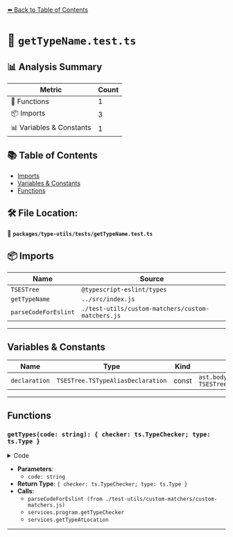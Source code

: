 [⬅️ Back to Table of Contents](../../../index.md)

# 📄 `getTypeName.test.ts`

## 📊 Analysis Summary

| Metric | Count |
|--------|-------|
| 🔧 Functions | 1 |
| 📦 Imports | 3 |
| 📊 Variables & Constants | 1 |

## 📚 Table of Contents

- [Imports](#imports)
- [Variables & Constants](#variables-constants)
- [Functions](#functions)

## 🛠️ File Location:
📂 **`packages/type-utils/tests/getTypeName.test.ts`**

## 📦 Imports

| Name | Source |
|------|--------|
| `TSESTree` | `@typescript-eslint/types` |
| `getTypeName` | `../src/index.js` |
| `parseCodeForEslint` | `./test-utils/custom-matchers/custom-matchers.js` |


---

## Variables & Constants

| Name | Type | Kind | Value | Exported |
|------|------|------|-------|----------|
| `declaration` | `TSESTree.TSTypeAliasDeclaration` | const | `ast.body[0] as TSESTree.TSTypeAliasDeclaration` | ✗ |


---

## Functions

### `getTypes(code: string): { checker: ts.TypeChecker; type: ts.Type }`

<details><summary>Code</summary>

```ts
function getTypes(code: string): { checker: ts.TypeChecker; type: ts.Type } {
    const { ast, services } = parseCodeForEslint(code);
    const checker = services.program.getTypeChecker();
    const declaration = ast.body[0] as TSESTree.TSTypeAliasDeclaration;

    return { checker, type: services.getTypeAtLocation(declaration.id) };
  }
```
</details>

- **Parameters**:
  - `code: string`
- **Return Type**: `{ checker: ts.TypeChecker; type: ts.Type }`
- **Calls**:
  - `parseCodeForEslint (from ./test-utils/custom-matchers/custom-matchers.js)`
  - `services.program.getTypeChecker`
  - `services.getTypeAtLocation`

---